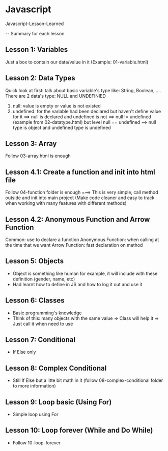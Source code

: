 # Javascript
Javascript-Lesson-Learned

-- Summary for each lesson
## Lesson 1: Variables
Just a box to contain our data/value in it (Example: 01-variable.html)

## Lesson 2: Data Types
Quick look at first: talk about basic variable's type like: String, Boolean, ....
There are 2 data's type: NULL and UNDEFINIED
1. null: value is empty or value is not existed
2. undefined: for the variable had been declared but haven't define value for it
==> null is declared and undefined is not
==> null != undefined (example from 02-datatype.html) but level null == undefined
==> null type is object and undefined type is undefined

## Lesson 3: Array
Follow 03-array.html is enough

## Lesson 4.1: Create a function and init into html file
Follow 04-function folder is enough
===> This is very simple, call method outside and init into main project (Make code cleaner and easy to track when working with many features with different methods)

## Lesson 4.2: Anonymous Function and Arrow Function
Common: use to declare a function
Anonymous Function: when calling at the time that we want
Arrow Function: fast declaration on method

## Lesson 5: Objects
- Object is something like human for example, it will include with these definition (gender, name, etc)
- Had learnt how to define in JS and how to log it out and use it

## Lesson 6: Classes
- Basic programming's knowledge
- Think of this: many objects with the same value => Class will help it => Just call it when need to use

## Lesson 7: Conditional
- If Else only

## Lesson 8: Complex Conditional
- Still If Else but a litte bit math in it (follow 08-complex-conditional folder to more information)

## Lesson 9: Loop basic (Using For)
- Simple loop using For

## Lesson 10: Loop forever (While and Do While)
- Follow 10-loop-forever